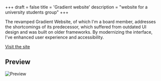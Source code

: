 +++
draft = false
title = 'Gradient website'
description = "website for a university students group"
+++

The revamped Gradient Website, of which I'm a board member, addresses the shortcomings of its predecessor, 
which suffered from outdated UI design and was built on older frameworks. 
By modernizing the interface, I've enhanced user experience and accessibility. 

[Visit the site](https://gradient.eti.pg.gda.pl/)

## Preview

![Preview](/images/projects/gradient.webp)
